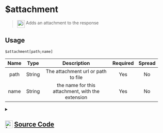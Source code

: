 # $attachment
> <img align="top" src="https://upload.wikimedia.org/wikipedia/commons/thumb/e/e4/Infobox_info_icon.svg/160px-Infobox_info_icon.svg.png?20150409153300" alt="image" width="25" height="auto"> Adds an attachment to the response
## Usage
```
$attachment[path;name]
```
| Name | Type | Description | Required | Spread
| :---: | :---: | :---: | :---: | :---: |
path | String | The attachment url or path to file | Yes | No
name | String | the name for this attachment, with the extension | Yes | No
<details>
<summary>
    
## <img align="top" src="https://cdn4.iconfinder.com/data/icons/iconsimple-logotypes/512/github-512.png" alt="image" width="25" height="auto">  [Source Code](https://github.com/tryforge/ForgeScript-V2/blob/main/src/native/attachment.ts)
    
</summary>
    
```ts
import { AttachmentBuilder } from "discord.js"
import { ArgType, NativeFunction, Return } from "../structures"

export default new NativeFunction({
    name: "$attachment",
    brackets: true,
    description: "Adds an attachment to the response",
    unwrap: true,
    args: [
        {
            name: "path",
            description: "The attachment url or path to file",
            rest: false,
            required: true,
            type: ArgType.String
        },
        {
            name: "name",
            description: "the name for this attachment, with the extension",
            rest: false,
            type: ArgType.String,
            required: true
        }
    ],
    execute(ctx, [ url, name ]) {
        const attachment = new AttachmentBuilder(url, {
            name
        })

        ctx.container.files.push(attachment)
        return Return.success()
    },
})
```
    
</details>